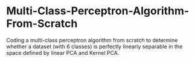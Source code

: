 # Multi-Class-Perceptron-Algorithm-From-Scratch
Coding a multi-class perceptron algorithm from scratch to determine whether a dataset (with 6 classes) is perfectly linearly separable in the space defined by linear PCA and Kernel PCA.
